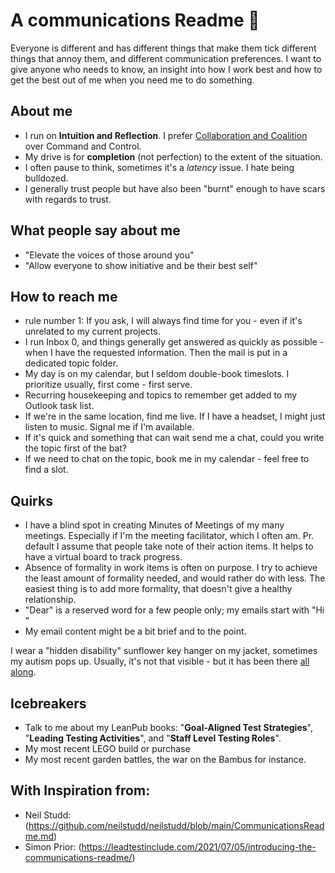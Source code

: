 # A communications Readme 👋
Everyone is different and has different things that make them tick different things that annoy them, and different communication preferences. I want to give anyone who needs to know, an insight into how I work best and how to get the best out of me when you need me to do something. 

## About me
- I run on **Intuition and Reflection**. I prefer [Collaboration and Coalition](https://qualityeng.substack.com/p/scales-of-collaboration?) over Command and Control.
- My drive is for **completion** (not perfection) to the extent of the situation.
- I often pause to think, sometimes it's a _latency_ issue. I hate being bulldozed.
- I generally trust people but have also been "burnt" enough to have scars with regards to trust.

## What people say about me
- "Elevate the voices of those around you"
- "Allow everyone to show initiative and be their best self"
  
## How to reach me
- rule number 1: If you ask, I will always find time for you - even if it's unrelated to my current projects.
- I run Inbox 0, and things generally get answered as quickly as possible - when I have the requested information. Then the mail is put in a dedicated topic folder.
- My day is on my calendar, but I seldom double-book timeslots. I prioritize usually, first come - first serve. 
- Recurring housekeeping and topics to remember get added to my Outlook task list.
- If we're in the same location, find me live. If I have a headset, I might just listen to music. Signal me if I'm available.
- If it's quick and something that can wait send me a chat, could you write the topic first of the bat?
- If we need to chat on the topic, book me in my calendar - feel free to find a slot.

## Quirks
- I have a blind spot in creating Minutes of Meetings of my many meetings. Especially if I'm the meeting facilitator, which I often am. Pr. default I assume that people take note of their action items. It helps to have a virtual board to track progress.
- Absence of formality in work items is often on purpose. I try to achieve the least amount of formality needed, and would rather do with less. The easiest thing is to add more formality, that doesn't give a healthy relationship.
- "Dear" is a reserved word for a few people only; my emails start with "Hi <name>"
- My email content might be a bit brief and to the point. 

I wear a "hidden disability" sunflower key hanger on my jacket, sometimes my autism pops up. Usually, it's not that visible - but it has been there [all along](https://jlottosen.wordpress.com/2023/04/04/we-have-been-here-all-along/). 

## Icebreakers
- Talk to me about my LeanPub books: "**Goal-Aligned Test Strategies**", "**Leading Testing Activities**", and "**Staff Level Testing Roles**".
- My most recent LEGO build or purchase
- My most recent garden battles, the war on the Bambus for instance.

## With Inspiration from:
- Neil Studd: (https://github.com/neilstudd/neilstudd/blob/main/CommunicationsReadme.md)
- Simon Prior: (https://leadtestinclude.com/2021/07/05/introducing-the-communications-readme/)
